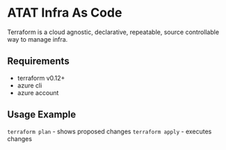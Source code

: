 # ATAT Infra As Code

Terraform is a cloud agnostic, declarative, repeatable, source controllable way to manage infra.

## Requirements

* terraform v0.12+
* azure cli
* azure account


## Usage Example


`terraform plan` - shows proposed changes
`terraform apply` - executes changes
